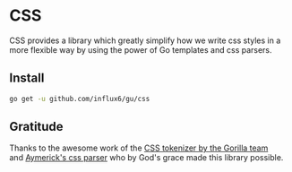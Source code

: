 # CSS
CSS provides a library which greatly simplify how we write css styles in a more 
flexible way by using the power of Go templates and css parsers.


## Install

```bash
go get -u github.com/influx6/gu/css
```

## Gratitude
Thanks to the awesome work of the [CSS tokenizer by the Gorilla team](https://github.com/gorilla/css)  
and [Aymerick's css parser](https://github.com/aymerick/douceur) who by God's grace 
made this library possible.
